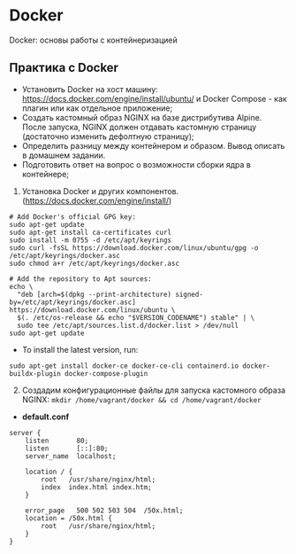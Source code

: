 # Docker
Docker: основы работы с контейнеризацией 
## Практика с Docker
* Установить Docker на хост машину: https://docs.docker.com/engine/install/ubuntu/ и Docker Compose - как плагин или как отдельное приложение;
* Создать кастомный образ NGINX на базе дистрибутива Alpine. После запуска, NGINX должен отдавать кастомную страницу (достаточно изменить дефолтную страницу);
* Определить разницу между контейнером и образом. Вывод описать в домашнем задании.
* Подготовить ответ на вопрос о возможности сборки ядра в контейнере;
1. Установка Docker  и других компонентов. (https://docs.docker.com/engine/install/)
```
# Add Docker's official GPG key:
sudo apt-get update
sudo apt-get install ca-certificates curl
sudo install -m 0755 -d /etc/apt/keyrings
sudo curl -fsSL https://download.docker.com/linux/ubuntu/gpg -o /etc/apt/keyrings/docker.asc
sudo chmod a+r /etc/apt/keyrings/docker.asc

# Add the repository to Apt sources:
echo \
  "deb [arch=$(dpkg --print-architecture) signed-by=/etc/apt/keyrings/docker.asc] https://download.docker.com/linux/ubuntu \
  $(. /etc/os-release && echo "$VERSION_CODENAME") stable" | \
  sudo tee /etc/apt/sources.list.d/docker.list > /dev/null
sudo apt-get update
```
* To install the latest version, run:
```
sudo apt-get install docker-ce docker-ce-cli containerd.io docker-buildx-plugin docker-compose-plugin
```
2. Создадим конфигурационные файлы для запуска кастомного образа NGINX:
``` mkdir /home/vagrant/docker && cd /home/vagrant/docker ```
* **default.conf**
```
server {
    listen       80;
    listen       [::]:80;
    server_name  localhost;

    location / {
        root   /usr/share/nginx/html;
        index  index.html index.htm;
    }
    
    error_page   500 502 503 504  /50x.html;
    location = /50x.html {
        root   /usr/share/nginx/html;
    }
}
```
